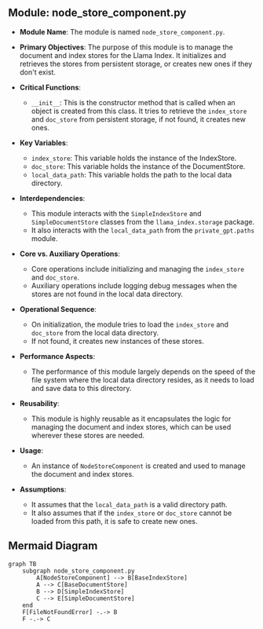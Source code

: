 ## Module: node_store_component.py
- **Module Name**: The module is named `node_store_component.py`.

- **Primary Objectives**: The purpose of this module is to manage the document and index stores for the Llama Index. It initializes and retrieves the stores from persistent storage, or creates new ones if they don't exist.

- **Critical Functions**: 
  - `__init__`: This is the constructor method that is called when an object is created from this class. It tries to retrieve the `index_store` and `doc_store` from persistent storage, if not found, it creates new ones.

- **Key Variables**: 
  - `index_store`: This variable holds the instance of the IndexStore.
  - `doc_store`: This variable holds the instance of the DocumentStore.
  - `local_data_path`: This variable holds the path to the local data directory.

- **Interdependencies**: 
  - This module interacts with the `SimpleIndexStore` and `SimpleDocumentStore` classes from the `llama_index.storage` package. 
  - It also interacts with the `local_data_path` from the `private_gpt.paths` module.

- **Core vs. Auxiliary Operations**: 
  - Core operations include initializing and managing the `index_store` and `doc_store`. 
  - Auxiliary operations include logging debug messages when the stores are not found in the local data directory.

- **Operational Sequence**: 
  - On initialization, the module tries to load the `index_store` and `doc_store` from the local data directory. 
  - If not found, it creates new instances of these stores.

- **Performance Aspects**: 
  - The performance of this module largely depends on the speed of the file system where the local data directory resides, as it needs to load and save data to this directory.

- **Reusability**: 
  - This module is highly reusable as it encapsulates the logic for managing the document and index stores, which can be used wherever these stores are needed.

- **Usage**: 
  - An instance of `NodeStoreComponent` is created and used to manage the document and index stores.

- **Assumptions**: 
  - It assumes that the `local_data_path` is a valid directory path. 
  - It also assumes that if the `index_store` or `doc_store` cannot be loaded from this path, it is safe to create new ones.
## Mermaid Diagram
```mermaid
graph TB
    subgraph node_store_component.py
        A[NodeStoreComponent] --> B[BaseIndexStore]
        A --> C[BaseDocumentStore]
        B --> D[SimpleIndexStore]
        C --> E[SimpleDocumentStore]
    end
    F[FileNotFoundError] -.-> B
    F -.-> C
```
